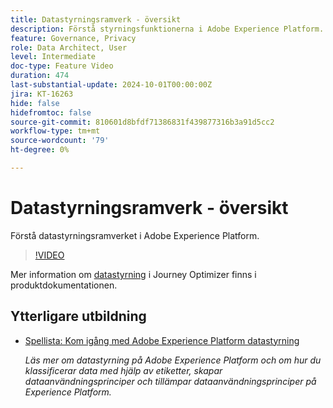 ```yaml
---
title: Datastyrningsramverk - översikt
description: Förstå styrningsfunktionerna i Adobe Experience Platform.
feature: Governance, Privacy
role: Data Architect, User
level: Intermediate
doc-type: Feature Video
duration: 474
last-substantial-update: 2024-10-01T00:00:00Z
jira: KT-16263
hide: false
hidefromtoc: false
source-git-commit: 810601d8bfdf71386831f439877316b3a91d5cc2
workflow-type: tm+mt
source-wordcount: '79'
ht-degree: 0%

---
```



# Datastyrningsramverk - översikt

Förstå datastyrningsramverket i Adobe Experience Platform.

>[!VIDEO](https://video.tv.adobe.com/v/29708/?learn=on)

Mer information om [datastyrning](https://experienceleague.adobe.com/en/docs/journey-optimizer/using/privacy/action-privacy-restricted) i Journey Optimizer finns i produktdokumentationen.

## Ytterligare utbildning

* [Spellista: Kom igång med Adobe Experience Platform datastyrning](https://experienceleague.adobe.com/en/playlists/experience-platform-get-started-with-data-governance)

  *Läs mer om datastyrning på Adobe Experience Platform och om hur du klassificerar data med hjälp av etiketter, skapar dataanvändningsprinciper och tillämpar dataanvändningsprinciper på Experience Platform.*
